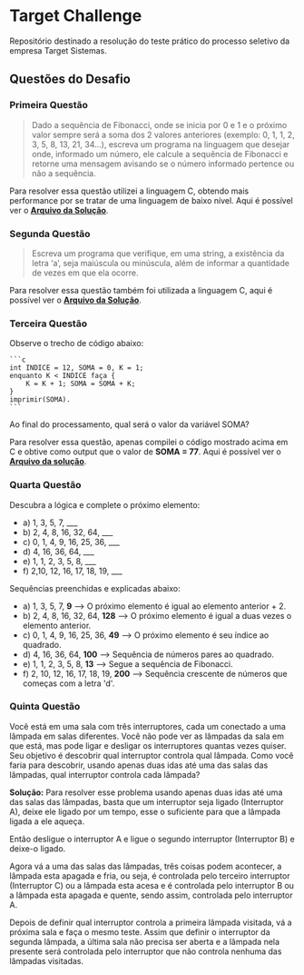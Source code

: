 # Target Challenge

Repositório destinado a resolução do teste prático do processo seletivo da empresa Target Sistemas.

## Questões do Desafio

### Primeira Questão 

>Dado a sequência de Fibonacci, onde se inicia por 0 e 1 e o próximo valor sempre será a soma dos 2 valores anteriores (exemplo: 0, 1, 1, 2, 3, 5, 8, 13, 21, 34...), escreva um programa na linguagem que desejar onde, informado um número, ele calcule a sequência de Fibonacci e retorne uma mensagem avisando se o número informado pertence ou não a sequência.

Para resolver essa questão utilizei a linguagem C, obtendo mais performance por se tratar de uma linguagem de baixo nível. Aqui é possível ver o [**Arquivo da Solução**](respostas/questao_1.c).


### Segunda Questão

>Escreva um programa que verifique, em uma string, a existência da letra ‘a’, seja maiúscula ou minúscula, além de informar a quantidade de vezes em que ela ocorre.

Para resolver essa questão também foi utilizada a linguagem C, aqui é possível ver o [**Arquivo da Solução**](respostas/questao_2.c).

### Terceira Questão

Observe o trecho de código abaixo: 

    ```c
    int INDICE = 12, SOMA = 0, K = 1; 
    enquanto K < INDICE faça { 
        K = K + 1; SOMA = SOMA + K; 
    } 
    imprimir(SOMA).
    ```

Ao final do processamento, qual será o valor da variável SOMA?


Para resolver essa questão, apenas compilei o código mostrado acima em C e obtive como output que o valor de **SOMA = 77**. Aqui é possível ver o [**Arquivo da solução**](respostas/questao_3.c).


### Quarta Questão

Descubra a lógica e complete o próximo elemento:

- a) 1, 3, 5, 7, ___
- b) 2, 4, 8, 16, 32, 64, ___
- c) 0, 1, 4, 9, 16, 25, 36, ___
- d) 4, 16, 36, 64, ___
- e) 1, 1, 2, 3, 5, 8, ___
- f) 2,10, 12, 16, 17, 18, 19, ___

Sequências preenchidas e explicadas abaixo:

- a) 1, 3, 5, 7, **9**  --> O próximo elemento é igual ao elemento anterior + 2.
- b) 2, 4, 8, 16, 32, 64, **128** --> O próximo elemento é igual a duas vezes o elemento anterior.
- c) 0, 1, 4, 9, 16, 25, 36, **49** --> O próximo elemento é seu índice ao quadrado.
- d) 4, 16, 36, 64, **100** --> Sequência de números pares ao quadrado.
- e) 1, 1, 2, 3, 5, 8, **13** --> Segue a sequência de Fibonacci.
- f) 2, 10, 12, 16, 17, 18, 19, **200** --> Sequência crescente de números que começas com a letra 'd'.

### Quinta Questão

Você está em uma sala com três interruptores, cada um conectado a uma lâmpada em salas diferentes. Você não pode ver as lâmpadas da sala em que está, mas pode ligar e desligar os interruptores quantas vezes quiser. Seu objetivo é descobrir qual interruptor controla qual lâmpada. Como você faria para descobrir, usando apenas duas idas até uma das salas das lâmpadas, qual interruptor controla cada lâmpada?

**Solução:** Para resolver esse problema usando apenas duas idas até uma das salas das lâmpadas, basta que um interruptor seja ligado (Interruptor A), deixe ele ligado por um tempo, esse o suficiente para que a lâmpada ligada a ele aqueça. 

Então desligue o interruptor A e ligue o segundo interruptor (Interruptor B) e deixe-o ligado. 

Agora vá a uma das salas das lâmpadas, três coisas podem acontecer, a lâmpada esta apagada e fria, ou seja, é controlada pelo terceiro interruptor (Interruptor C) ou a lâmpada esta acesa e é controlada pelo interruptor B ou a lâmpada esta apagada e quente, sendo assim, controlada pelo interruptor A. 

Depois de definir qual interruptor controla a primeira lâmpada visitada, vá a próxima sala e faça o mesmo teste. Assim que definir o interruptor da segunda lâmpada, a última sala não precisa ser aberta e a lâmpada nela presente será controlada pelo interruptor que não controla nenhuma das lâmpadas visitadas.
